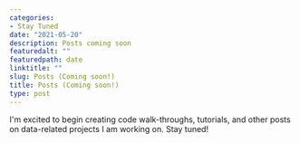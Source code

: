 ```yaml
---
categories:
- Stay Tuned
date: "2021-05-20"
description: Posts coming soon
featuredalt: ""
featuredpath: date
linktitle: ""
slug: Posts (Coming soon!)
title: Posts (Coming soon!)
type: post
---
```


I'm excited to begin creating code walk-throughs, tutorials, and other posts on data-related projects I am working on. Stay tuned!


